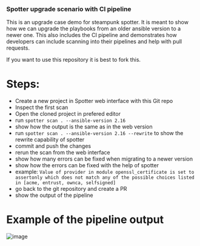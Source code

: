 ### Spotter upgrade scenario with CI pipeline
This is an upgrade case demo for steampunk spotter. 
It is meant to show how we can upgrade the playbooks from an older ansible version to a newer one. 
This also includes the CI pipeline and demonstrates how developers can include scanning into their pipelines and help with pull requests. 

If you want to use this repository it is best to fork this. 
# Steps: 
- Create a new project in Spotter web interface with this Git repo
- Inspect the first scan
- Open the cloned project in prefered editor
- run `spotter scan . --ansible-version 2.16`
- show how the output is the same as in the web version
- run `spotter scan . --ansible-version 2.16 --rewrite` to show the rewrite capability of spotter
- commit and push the changes
- rerun the scan from the web interface
- show how many errors can be fixed when migrating to a newer version
- show how the errors can be fixed with the help of spotter
- example: `Value of provider in module openssl_certificate is set to assertonly which does not match any of the possible choices listed in [acme, entrust, ownca, selfsigned] `
- go back to the git repository and create a PR
- show the output of the pipeline
# Example of the pipeline output
![image](https://github.com/user-attachments/assets/2dff4e20-b785-48fc-ac25-7516f1ce73c6)








